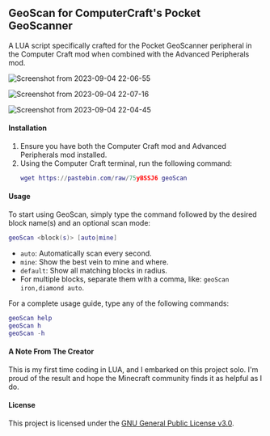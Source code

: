 ## GeoScan for ComputerCraft's Pocket GeoScanner

A LUA script specifically crafted for the Pocket GeoScanner peripheral in the Computer Craft mod when combined with the Advanced Peripherals mod.

![Screenshot from 2023-09-04 22-06-55](https://github.com/MiraslauKavaliou/CCgeoScan/assets/26364458/7e60c060-3d9a-4bd3-9639-96f768f5a647)

![Screenshot from 2023-09-04 22-07-16](https://github.com/MiraslauKavaliou/CCgeoScan/assets/26364458/aec1b1e1-f28c-4ed1-b664-e761c2e76810)

![Screenshot from 2023-09-04 22-04-45](https://github.com/MiraslauKavaliou/CCgeoScan/assets/26364458/e32005f1-6ce3-4ca6-ba86-1eb46aebd826)

#### Installation

1. Ensure you have both the Computer Craft mod and Advanced Peripherals mod installed.
2. Using the Computer Craft terminal, run the following command:
   ```lua
   wget https://pastebin.com/raw/75yBSSJ6 geoScan
   ```

#### Usage

To start using GeoScan, simply type the command followed by the desired block name(s) and an optional scan mode:

```lua
geoScan <block(s)> [auto|mine]
```

- `auto`: Automatically scan every second.
- `mine`: Show the best vein to mine and where.
- `default`: Show all matching blocks in radius.
- For multiple blocks, separate them with a comma, like: `geoScan iron,diamond auto`.

For a complete usage guide, type any of the following commands:
```lua
geoScan help
geoScan h
geoScan -h
```

#### A Note From The Creator

This is my first time coding in LUA, and I embarked on this project solo. I'm proud of the result and hope the Minecraft community finds it as helpful as I do.

#### License

This project is licensed under the [GNU General Public License v3.0](https://www.gnu.org/licenses/gpl-3.0.en.html).
